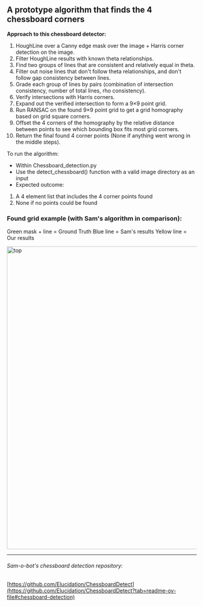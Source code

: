 ## A prototype algorithm that finds the 4 chessboard corners

**Approach to this chessboard detector:**

1. HoughLine over a Canny edge mask over the image + Harris corner detection on the image.
2. Filter HoughLine results with known theta relationships.
3. Find two groups of lines that are consistent and relatively equal in theta.
4. Filter out noise lines that don't follow theta relationships, and don't follow gap consistency between lines.
5. Grade each group of lines by pairs (combination of intersection consistency, number of total lines, rho consistency).
6. Verify intersections with Harris corners.
7. Expand out the verified intersection to form a 9×9 point grid.
8. Run RANSAC on the found 9×9 point grid to get a grid homography based on grid square corners.
9. Offset the 4 corners of the homography by the relative distance between points to see which bounding box fits most grid corners.
10. Return the final found 4 corner points (None if anything went wrong in the middle steps).

To run the algorithm:
- Within Chessboard_detection.py
- Use the detect_chessboard() function with a valid image directory as an input
- Expected outcome:
1) A 4 element list that includes the 4 corner points found
2) None if no points could be found

### Found grid example (with Sam's algorithm in comparison):

Green mask + line = Ground Truth
Blue line = Sam's results
Yellow line = Our results

<img width="1030" height="802" alt="top" src="https://github.com/user-attachments/assets/9f17d49d-a9f0-4fc0-a329-c7e942623e41" />

---

###### Sam-o-bot's chessboard detection repository:
[https://github.com/Elucidation/ChessboardDetect](https://github.com/Elucidation/ChessboardDetect?tab=readme-ov-file#chessboard-detection)
